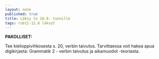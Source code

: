 ```yaml
---
layout: none
published: true
title: Läksy to 28.8. tunnille
tags: rub11-12.6 läksyt
---
```

**PAKOLLISET:**

Tee kielioppivihkosesta s. 20, verbin taivutus. Tarvittaessa voit hakea apua digikirjasta: Grammatik 2 - verbin taivutus ja aikamuodot -teoriasta.